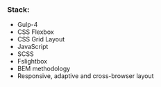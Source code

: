 ### Stack:
* Gulp-4
* CSS Flexbox
* CSS Grid Layout
* JavaScript
* SCSS
* Fslightbox
* BEM methodology
* Responsive, adaptive and cross-browser layout
